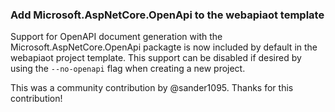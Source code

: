 ### Add Microsoft.AspNetCore.OpenApi to the webapiaot template

Support for OpenAPI document generation with the Microsoft.AspNetCore.OpenApi packagte is now included by default in the webapiaot project template. This support can be disabled if desired by using the `--no-openapi` flag when creating a new project.

This was a community contribution by @sander1095. Thanks for this contribution!
